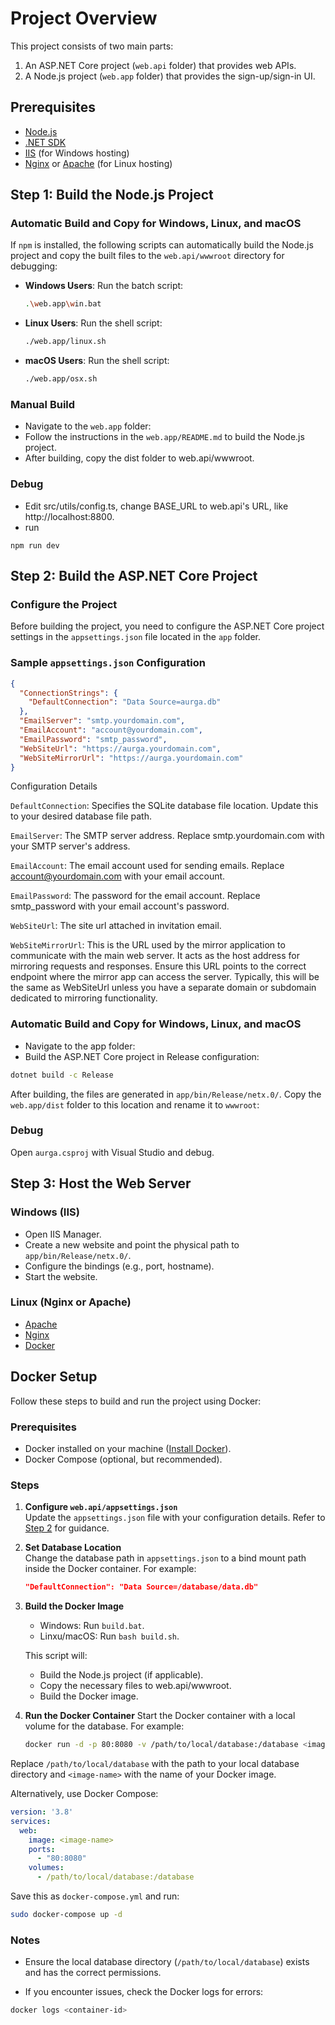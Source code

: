 # Project Overview

This project consists of two main parts:
1. An ASP.NET Core project (`web.api` folder) that provides web APIs.
2. A Node.js project (`web.app` folder) that provides the sign-up/sign-in UI.

## Prerequisites

- [Node.js](https://nodejs.org/)
- [.NET SDK](https://dotnet.microsoft.com/download)
- [IIS](https://www.iis.net/) (for Windows hosting)
- [Nginx](https://nginx.org/) or [Apache](https://httpd.apache.org/) (for Linux hosting)

## Step 1: Build the Node.js Project

### Automatic Build and Copy for Windows, Linux, and macOS

If `npm` is installed, the following scripts can automatically build the Node.js project and copy the built files to the `web.api/wwwroot` directory for debugging:

- **Windows Users**: Run the batch script:
  ```bash
  .\web.app\win.bat
  ```
- **Linux Users**: Run the shell  script:
  ```bash
  ./web.app/linux.sh
  ```
- **macOS Users**: Run the shell  script:
  ```bash
  ./web.app/osx.sh
  ```
### Manual Build
- Navigate to the `web.app` folder:
- Follow the instructions in the `web.app/README.md` to build the Node.js project.
- After building, copy the dist folder to web.api/wwwroot.

### Debug
 - Edit src/utils/config.ts, change BASE_URL to web.api's URL, like http://localhost:8800.
 - run
 ```
 npm run dev
 ```

## Step 2: Build the ASP.NET Core Project

### Configure the Project
Before building the project, you need to configure the ASP.NET Core project settings in the `appsettings.json` file located in the `app` folder.

### Sample `appsettings.json` Configuration

```json
{
  "ConnectionStrings": {
    "DefaultConnection": "Data Source=aurga.db"
  },
  "EmailServer": "smtp.yourdomain.com",
  "EmailAccount": "account@yourdomain.com",
  "EmailPassword": "smtp_password",
  "WebSiteUrl": "https://aurga.yourdomain.com", 
  "WebSiteMirrorUrl": "https://aurga.yourdomain.com" 
}
```
Configuration Details

`DefaultConnection`: Specifies the SQLite database file location. Update this to your desired database file path.

`EmailServer`: The SMTP server address. Replace smtp.yourdomain.com with your SMTP server's address.

`EmailAccount`: The email account used for sending emails. Replace account@yourdomain.com with your email account.

`EmailPassword`: The password for the email account. Replace smtp_password with your email account's password.

`WebSiteUrl`: The site url attached in invitation email.

`WebSiteMirrorUrl`: This is the URL used by the mirror application to communicate with the main web server. It acts as the host address for mirroring requests and responses. Ensure this URL points to the correct endpoint where the mirror app can access the server. Typically, this will be the same as WebSiteUrl unless you have a separate domain or subdomain dedicated to mirroring functionality. 

### Automatic Build and Copy for Windows, Linux, and macOS

- Navigate to the app folder:
- Build the ASP.NET Core project in Release configuration:
```bash
dotnet build -c Release
```
After building, the files are generated in `app/bin/Release/netx.0/`. Copy the `web.app/dist` folder to this location and rename it to `wwwroot`:

### Debug
Open `aurga.csproj` with Visual Studio and debug.

## Step 3: Host the Web Server
### Windows (IIS)
- Open IIS Manager.
- Create a new website and point the physical path to `app/bin/Release/netx.0/`.
- Configure the bindings (e.g., port, hostname).
- Start the website.
### Linux (Nginx or Apache)
- [Apache](https://www.yogihosting.com/aspnet-core-host-apache-linux/)
- [Nginx](https://learn.microsoft.com/en-us/aspnet/core/host-and-deploy/linux-nginx?view=aspnetcore-9.0&tabs=linux-ubuntu)
- [Docker](https://learn.microsoft.com/en-us/aspnet/core/host-and-deploy/docker/building-net-docker-images?view=aspnetcore-9.0)

## Docker Setup

Follow these steps to build and run the project using Docker:

### Prerequisites
- Docker installed on your machine ([Install Docker](https://docs.docker.com/get-docker/)).
- Docker Compose (optional, but recommended).

### Steps

1. **Configure `web.api/appsettings.json`**  
   Update the `appsettings.json` file with your configuration details. Refer to [Step 2](#step-2-configuration) for guidance.

2. **Set Database Location**  
   Change the database path in `appsettings.json` to a bind mount path inside the Docker container. For example:
   ```json
   "DefaultConnection": "Data Source=/database/data.db"
   ```
3. **Build the Docker Image**
      - Windows: Run `build.bat`.
      - Linxu/macOS: Run `bash build.sh`.
      
      This script will:

      - Build the Node.js project (if applicable).
      - Copy the necessary files to web.api/wwwroot.
      - Build the Docker image.
3. **Run the Docker Container**
  Start the Docker container with a local volume for the database. For example:
      ```bash
      docker run -d -p 80:8080 -v /path/to/local/database:/database <image-name>
      ```
Replace `/path/to/local/database` with the path to your local database directory and `<image-name>` with the name of your Docker image.

Alternatively, use Docker Compose:
```yaml
version: '3.8'
services:
  web:
    image: <image-name>
    ports:
      - "80:8080"
    volumes:
      - /path/to/local/database:/database
```
Save this as `docker-compose.yml` and run:
```bash
sudo docker-compose up -d
```
### Notes
- Ensure the local database directory (`/path/to/local/database`) exists and has the correct permissions.

- If you encounter issues, check the Docker logs for errors:
```bash
docker logs <container-id>
```
